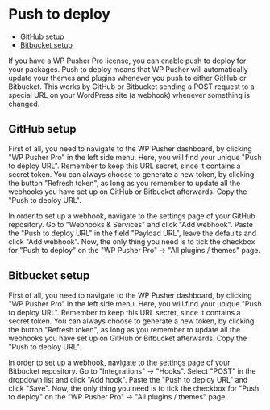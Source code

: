 # Push to deploy

* [GitHub setup](#github-setup)
* [Bitbucket setup](#bitbucket-setup)

If you have a WP Pusher Pro license, you can enable push to deploy for your packages. Push to deploy means that WP Pusher will automatically update your themes and plugins whenever you push to either GitHub or Bitbucket. This works by GitHub or Bitbucket sending a POST request to a special URL on your WordPress site (a webhook) whenever something is changed.

## GitHub setup

First of all, you need to navigate to the WP Pusher dashboard, by clicking "WP Pusher Pro" in the left side menu. Here, you will find your unique "Push to deploy URL". Remember to keep this URL secret, since it contains a secret token. You can always choose to generate a new token, by clicking the button "Refresh token", as long as you remember to update all the webhooks you have set up on GitHub or Bitbucket afterwards. Copy the "Push to deploy URL".

In order to set up a webhook, navigate to the settings page of your GitHub repository. Go to "Webhooks & Services" and click "Add webhook". Paste the "Push to deploy URL" in the field "Payload URL", leave the defaults and click "Add webhook". Now, the only thing you need is to tick the checkbox for "Push to deploy" on the "WP Pusher Pro" -> "All plugins / themes" page.

## Bitbucket setup

First of all, you need to navigate to the WP Pusher dashboard, by clicking "WP Pusher Pro" in the left side menu. Here, you will find your unique "Push to deploy URL". Remember to keep this URL secret, since it contains a secret token. You can always choose to generate a new token, by clicking the button "Refresh token", as long as you remember to update all the webhooks you have set up on GitHub or Bitbucket afterwards. Copy the "Push to deploy URL".

In order to set up a webhook, navigate to the settings page of your Bitbucket repository. Go to "Integrations" -> "Hooks". Select "POST" in the dropdown list and click "Add hook". Paste the "Push to deploy URL" and click "Save". Now, the only thing you need is to tick the checkbox for "Push to deploy" on the "WP Pusher Pro" -> "All plugins / themes" page.
